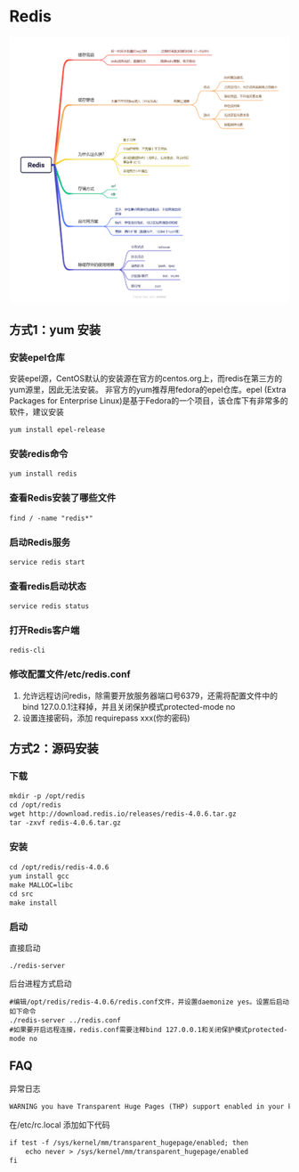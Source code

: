 # Redis
![img](./images/Redis.png)

## 方式1：yum 安装

### 安装epel仓库
安装epel源，CentOS默认的安装源在官方的centos.org上，而redis在第三方的yum源里，因此无法安装。
非官方的yum推荐用fedora的epel仓库。epel (Extra Packages for Enterprise Linux)是基于Fedora的一个项目，该仓库下有非常多的软件，建议安装  
```shell
yum install epel-release
```

### 安装redis命令
```shell
yum install redis
```

### 查看Redis安装了哪些文件
```shell
find / -name "redis*"
```

### 启动Redis服务
```shell
service redis start
```

### 查看redis启动状态
```shell
service redis status
```

### 打开Redis客户端
```shell
redis-cli
```

### 修改配置文件/etc/redis.conf
1. 允许远程访问redis，除需要开放服务器端口号6379，还需将配置文件中的bind 127.0.0.1注释掉，并且关闭保护模式protected-mode no
2. 设置连接密码，添加 requirepass xxx(你的密码)  

## 方式2：源码安装

### 下载
```shell
mkdir -p /opt/redis
cd /opt/redis
wget http://download.redis.io/releases/redis-4.0.6.tar.gz
tar -zxvf redis-4.0.6.tar.gz
```

### 安装
```shell
cd /opt/redis/redis-4.0.6
yum install gcc
make MALLOC=libc
cd src
make install
```

### 启动
直接启动
```shell
./redis-server
```
后台进程方式启动
```shell
#编辑/opt/redis/redis-4.0.6/redis.conf文件，并设置daemonize yes。设置后启动如下命令
./redis-server ../redis.conf
#如果要开启远程连接，redis.conf需要注释bind 127.0.0.1和关闭保护模式protected-mode no
```

## FAQ
异常日志
```txt
WARNING you have Transparent Huge Pages (THP) support enabled in your kernel. This will create latency and memory usage issues with Redis. To fix this issue run the command 'echo never > /sys/kernel/mm/transparent_hugepage/enabled' as root, and add it to your /etc/rc.local in order to retain the setting after a reboot. Redis must be restarted after THP is disabled.
```
在/etc/rc.local 添加如下代码 
```shell
if test -f /sys/kernel/mm/transparent_hugepage/enabled; then  
    echo never > /sys/kernel/mm/transparent_hugepage/enabled  
fi
```

